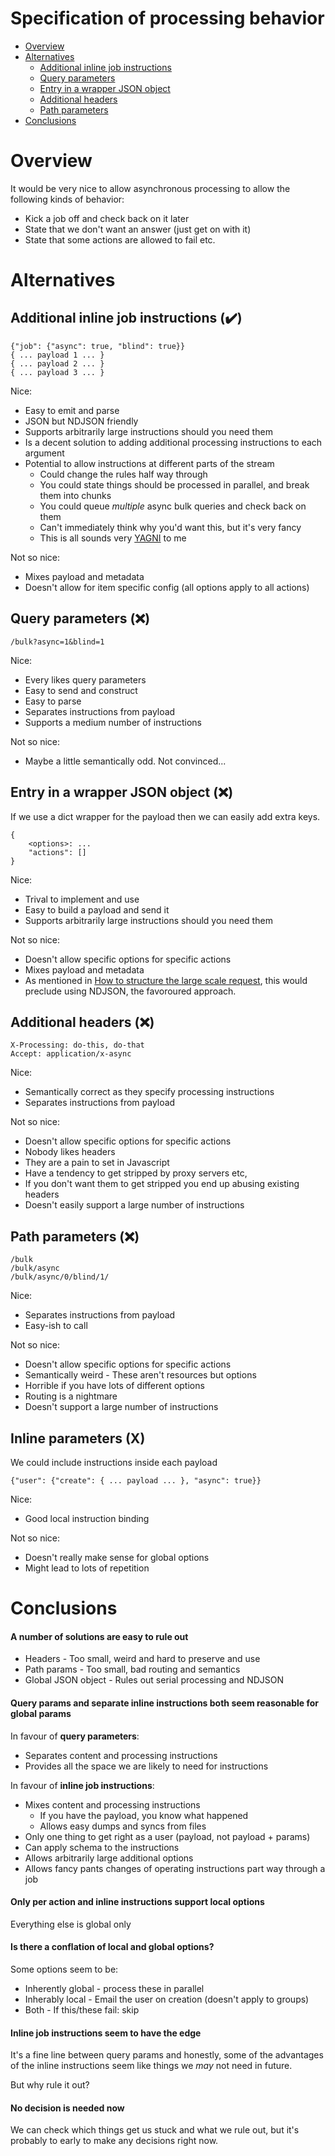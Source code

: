 # Specification of processing behavior

* [Overview](#overview)
* [Alternatives](#alternatives)
    * [Additional inline job instructions](#solution_1)
    * [Query parameters](#solution_2)
    * [Entry in a wrapper JSON object](#solution_3)
    * [Additional headers](#solution_4)
    * [Path parameters](#solution_5)
* [Conclusions](#conclusions)

# <a name='overview'></a>Overview

It would be very nice to allow asynchronous processing to allow the following 
kinds of behavior:

 * Kick a job off and check back on it later
 * State that we don't want an answer (just get on with it)
 * State that some actions are allowed to fail etc.

# <a name='alternatives'></a>Alternatives

## <a name='solution_1'></a>Additional inline job instructions (✔️)

    {"job": {"async": true, "blind": true}}
    { ... payload 1 ... }
    { ... payload 2 ... }
    { ... payload 3 ... }
    
Nice:

 * Easy to emit and parse
 * JSON but NDJSON friendly
 * Supports arbitrarily large instructions should you need them
 * Is a decent solution to adding additional processing instructions to each
   argument
 * Potential to allow instructions at different parts of the stream
    * Could change the rules half way through
    * You could state things should be processed in parallel, and break them
      into chunks
    * You could queue _multiple_ async bulk queries and check back on them
    * Can't immediately think why you'd want this, but it's very fancy
    * This is all sounds very [YAGNI](https://en.wikipedia.org/wiki/You_aren%27t_gonna_need_it) to me 

Not so nice:

 * Mixes payload and metadata
 * Doesn't allow for item specific config (all options apply to all actions)

## <a name='solution_2'></a>Query parameters (❌)

    /bulk?async=1&blind=1
    
Nice:

 * Every likes query parameters
 * Easy to send and construct
 * Easy to parse
 * Separates instructions from payload 
 * Supports a medium number of instructions

Not so nice:

 * Maybe a little semantically odd. Not convinced...

## <a name='solution_3'></a>Entry in a wrapper JSON object (❌)

If we use a dict wrapper for the payload then we can easily add extra keys.

    {
        <options>: ...
        "actions": []
    }

Nice:

 * Trival to implement and use
 * Easy to build a payload and send it
 * Supports arbitrarily large instructions should you need them
    
Not so nice: 

 * Doesn't allow specific options for specific actions
 * Mixes payload and metadata
 * As mentioned in [How to structure the large scale request](global-structuring.md),
  this would preclude using NDJSON, the favoroured approach.

## <a name='solution_4'></a>Additional headers (❌)

    X-Processing: do-this, do-that
    Accept: application/x-async

Nice:

 * Semantically correct as they specify processing instructions
 * Separates instructions from payload

Not so nice:

 * Doesn't allow specific options for specific actions
 * Nobody likes headers
 * They are a pain to set in Javascript 
 * Have a tendency to get stripped by proxy servers etc,
 * If you don't want them to get stripped you end up abusing existing headers
 * Doesn't easily support a large number of instructions
 
## <a name='solution_5'></a>Path parameters (❌)

    /bulk
    /bulk/async
    /bulk/async/0/blind/1/
    
Nice:

 * Separates instructions from payload
 * Easy-ish to call
 
Not so nice:

 * Doesn't allow specific options for specific actions
 * Semantically weird - These aren't resources but options
 * Horrible if you have lots of different options
 * Routing is a nightmare 
 * Doesn't support a large number of instructions

## <a name='solution_6'></a>Inline parameters (X)

We could include instructions inside each payload

    {"user": {"create": { ... payload ... }, "async": true}}
    
Nice:

 * Good local instruction binding
 
Not so nice:

 * Doesn't really make sense for global options
 * Might lead to lots of repetition

# <a name='conclusions'></a>Conclusions

#### A number of solutions are easy to rule out

 * Headers - Too small, weird and hard to preserve and use
 * Path params - Too small, bad routing and semantics
 * Global JSON object - Rules out serial processing and NDJSON
 
#### Query params and separate inline instructions both seem reasonable for global params

In favour of __query parameters__:

 * Separates content and processing instructions
 * Provides all the space we are likely to need for instructions

In favour of __inline job instructions__: 

 * Mixes content and processing instructions
    * If you have the payload, you know what happened
    * Allows easy dumps and syncs from files
 * Only one thing to get right as a user (payload, not payload + params)
 * Can apply schema to the instructions
 * Allows arbitrarily large additional options
 * Allows fancy pants changes of operating instructions part way through a job

#### Only per action and inline instructions support local options

Everything else is global only

#### Is there a conflation of local and global options?
 
Some options seem to be:

 * Inherently global - process these in parallel
 * Inherably local - Email the user on creation (doesn't apply to groups)
 * Both - If this/these fail: skip
 
#### Inline job instructions seem to have the edge

It's a fine line between query params and honestly, some of the advantages of
the inline instructions seem like things we _may_ not need in future. 

But why rule it out?

#### No decision is needed now

We can check which things get us stuck and what we rule out, but it's probably
to early to make any decisions right now.